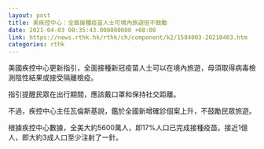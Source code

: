 ```yaml
---
layout: post
title: 美疾控中心：全面接種疫苗人士可境內旅遊但不鼓勵
date: 2021-04-03 00:35:43.000000000 +08:00
link: https://news.rthk.hk/rthk/ch/component/k2/1584003-20210403.htm
categories: rthk
---
```


美國疾控中心更新指引，全面接種新冠疫苗人士可以在境內旅遊，毋須取得病毒檢測陰性結果或接受隔離檢疫。

指引提醒民眾在出行期間，應該戴口罩和保持社交距離。

不過，疾控中心主任瓦倫斯基說，鑑於全國新增確診個案上升，不鼓勵民眾旅遊。

根據疾控中心數據，全美大約5600萬人，即17%人口已完成接種疫苗。接近1億人，即大約3成人口至少注射了一針。

